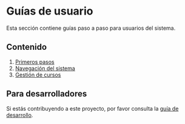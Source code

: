 
# Guías de usuario

Esta sección contiene guías paso a paso para usuarios del sistema.

## Contenido

1. [Primeros pasos](./primeros-pasos.md)
2. [Navegación del sistema](./navegacion.md)
3. [Gestión de cursos](./cursos.md)

## Para desarrolladores

Si estás contribuyendo a este proyecto, por favor consulta la [guía de desarrollo](./desarrollo.md).
